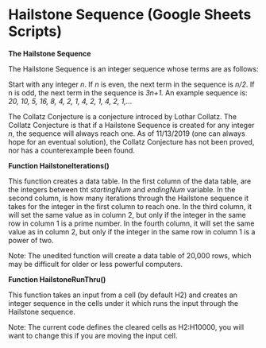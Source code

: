 # Hailstone Sequence (Google Sheets Scripts)

**The Hailstone Sequence**

The Hailstone Sequence is an integer sequence whose terms are as follows:
 
Start with any integer *n*. If *n* is even, the next term in the sequence is *n/2*. If n is odd, the next term in the sequence is *3n+1.* An example sequence is: *20, 10, 5, 16, 8, 4, 2, 1, 4, 2, 1, 4, 2, 1,...*
 
The Collatz Conjecture is a conjecture introced by Lothar Collatz. The Collatz Conjecture is that if a Hailstone Sequence is created for any integer *n*, the sequence will always reach one. As of 11/13/2019 (one can always hope for an eventual solution), the Collatz Conjecture has not been proved, nor has a counterexample been found.

**Function HailstoneIterations()**

This function creates a data table. In the first column of the data table, are the integers between tht *startingNum* and *endingNum* variable. In the second column, is how many iterations through the Hailstone sequence it takes for the integer in the first column to reach one. In the third column, it will set the same value as in column 2, but only if the integer in the same row in column 1 is a prime number. In the fourth column, it will set the same value as in column 2, but only if the integer in the same row in column 1 is a power of two. 

Note: The unedited function will create a data table of 20,000 rows, which may be difficult for older or less powerful computers.

**Function HailstoneRunThru()**

This function takes an input from a cell (by default H2) and creates an integer sequence in the cells under it which runs the input through the Hailstone sequence. 

Note: The current code defines the cleared cells as H2:H10000, you will want to change this if you are moving the input cell.
